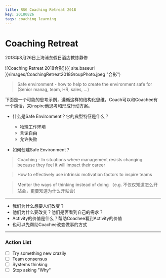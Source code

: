 ```yaml
---
title: RSG Coaching Retreat 2018
key: 20180826
tags: coaching learning
---
```


# Coaching Retreat

2018年8月26日上海浦东假日酒店教练静修

<!--more-->

![Coaching Retreat 2018合影]({{ site.baseurl }}/images/CoachingRetreat2018GroupPhoto.jpeg "合影")



> Safe environment - how to help to create the environment safe for (Senior manag, team, HR, sales, ...)

下面是一个可能的思考示例，遵循这样的结构化思维，Coach可以和Coachee有一个谈话，来inspire他思考和形成行动方案。

- 什么是Safe Environment？它的典型特征是什么？
    - 物理工作环境
    - 言论自由
    - 允许失败

- 如何创建Safe Environment？

> Coaching - In situations where management resists changing because they feel it will impact their career

> How to effectively use intrinsic motivation factors to inspire teams

> Mentor the ways of thinking instead of doing （e.g. 不仅仅知道怎么开站会，更要知道为什么开站会）

---

- 我们为什么想要人们改变？
- 他们为什么要改变？他们是否看到自己的需求？
- Activity的价值是什么？帮助Coachee看到Activity的价值
- 也可以先帮助Coachee改变做事的方式

----
### Action List
- [ ]  Try something new crazily
- [ ]  Team consensus
- [ ]  Systems thinking
- [ ]  Stop asking "Why"
